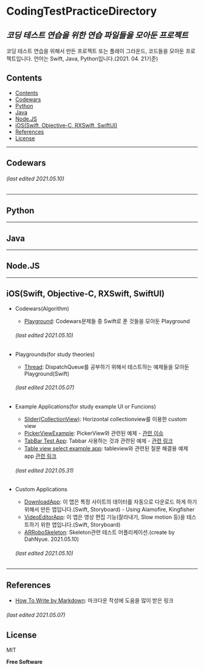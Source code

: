 CodingTestPracticeDirectory
===========================
_코딩 테스트 연습을 위한 연습 파일들을 모아둔 프로젝트_
------------------------------------------

코딩 테스트 연습을 위해서 만든 프로젝트 또는 플레이 그라운드, 코드들을 모아둔 프로젝트입니다.
언어는 Swift, Java, Python입니다.(2021. 04. 21기준)

## Contents
* [Contents](/../..#contents)
* [Codewars](/../..#codewars)
* [Python](/../..#python)
* [Java](/../..#java)
* [Node.JS](/../..#nodejs)
* [iOS(Swift, Objective-C, RXSwift, SwiftUI)](/../..#iosswift-objective-c-rxswift-swiftui)
* [References](/../..#references)
* [License](/../..#license)

-------------------------------------------------
## Codewars

  ###### (last edited 2021.05.10)

-------------------------------------------------
## Python

-------------------------------------------------
## Java

-------------------------------------------------
## Node.JS

-------------------------------------------------
## iOS(Swift, Objective-C, RXSwift, SwiftUI)
* Codewars(Algorithm)
  - [Playground](/Codewars/CodewarsSwift.playground): Codewars문제들 중 Swift로 푼 것들을 모아둔 Playground
  ###### (last edited 2021.05.10)

* Playgrounds(for study theories)
  - [Thread](/SwiftExamples/SwiftThreadExample): DispatchQueue를 공부하기 위해서 테스트하는 예제들을 모아둔 Playground(Swift)
  ###### (last edited 2021.05.07)

* Example Applications(for study example UI or Funcions)
  - [Slider(CollectionView)](/SwiftExamples/Examples/CardSlideExampleApp): Horizontal collectionview를 이용한 custom view
  - [PickerViewExample](/SwiftExamples/Examples/PickerViewExample): PickerView와 관련된 예제 - [관련 이슈](https://github.com/pjh6954/CodingTestPracticeDirectory/issues/7#issuecomment-849411599)
  - [TabBar Test App](/SwiftExamples/Examples/TabBarTestApp): Tabbar 사용하는 것과 관련된 예제 - [관련 링크](https://iphonedev.co.kr/iOSDevQnA/178653#0)
  - [Table view select example app](/SwiftExamples/Examples/tableviewSelectExample): tableview와 관련된 질문 해결용 예제 app [관련 링크](https://iphonedev.co.kr/iOSDevQnA/178967#0)
  ###### (last edited 2021.05.31)

* Custom Applications
  - [DownloadApp](/App/FileDownloader/DownloadApp): 이 앱은 특정 사이트의 데이터를 자동으로 다운로드 하게 하기 위해서 만든 앱입니다.(Swift, Storyboard) - Using Alamofire, Kingfisher
  - [VideoEditorApp](/App/VideoEditorApp/VideoEditorApp): 이 앱은 영상 편집 기능(잘라내기, Slow motion 등)을 테스트하기 위한 앱입니다.(Swift, Storyboard)
  - [ARRoboSkeleton](/App/ARRoboSkeleton/ARRoboSkeleton): Skeleton관련 테스트 어플리케이션.(create by DahNyue. 2021.05.10)
  ###### (last edited 2021.05.10)


-------------------------------------------------
## References
* [How To Write by Markdown](https://gist.github.com/ihoneymon/652be052a0727ad59601): 마크다운 작성에 도움을 많이 받은 링크 
###### (last edited 2021.05.07)

## License

MIT

**Free Software**
